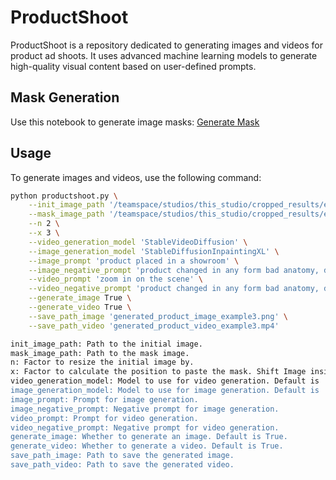 # ProductShoot

ProductShoot is a repository dedicated to generating images and videos for product ad shoots. It uses advanced machine learning models to generate high-quality visual content based on user-defined prompts.

## Mask Generation
Use this notebook to generate image masks:
[Generate Mask](https://colab.research.google.com/github/shreyas-bk/U-2-Net-Demo/blob/master/DEMOS/U_2_Netp_Cropper_Colab.ipynb#scrollTo=CEDlFFvONi5g)

## Usage

To generate images and videos, use the following command:

```sh
python productshoot.py \
    --init_image_path '/teamspace/studios/this_studio/cropped_results/example1_cropped_no-bg.jpg' \
    --mask_image_path '/teamspace/studios/this_studio/cropped_results/example1_cropped_no-bg_mask.jpg' \
    --n 2 \
    --x 3 \
    --video_generation_model 'StableVideoDiffusion' \
    --image_generation_model 'StableDiffusionInpaintingXL' \
    --image_prompt 'product placed in a showroom' \
    --image_negative_prompt 'product changed in any form bad anatomy, deformed, ugly, disfigured' \
    --video_prompt 'zoom in on the scene' \
    --video_negative_prompt 'product changed in any form bad anatomy, deformed, ugly, disfigured' \
    --generate_image True \
    --generate_video True \
    --save_path_image 'generated_product_image_example3.png' \
    --save_path_video 'generated_product_video_example3.mp4'

init_image_path: Path to the initial image.
mask_image_path: Path to the mask image.
n: Factor to resize the initial image by.
x: Factor to calculate the position to paste the mask. Shift Image inside the frame.
video_generation_model: Model to use for video generation. Default is 'StableVideoDiffusion'. StableVideoDiffusion Doesn't support prompting. Use "I2VGenXL" if you intend to condition video based on prompt.
image_generation_model: Model to use for image generation. Default is 'StableDiffusionInpaintingXL'.
image_prompt: Prompt for image generation.
image_negative_prompt: Negative prompt for image generation.
video_prompt: Prompt for video generation.
video_negative_prompt: Negative prompt for video generation.
generate_image: Whether to generate an image. Default is True.
generate_video: Whether to generate a video. Default is True.
save_path_image: Path to save the generated image.
save_path_video: Path to save the generated video.

```
